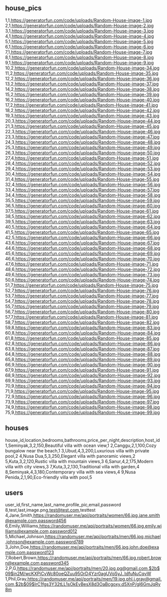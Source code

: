 ## house_pics

1,1,https://generatorfun.com/code/uploads/Random-House-image-1.jpg
2,1,https://generatorfun.com/code/uploads/Random-House-image-2.jpg
3,1,https://generatorfun.com/code/uploads/Random-House-image-3.jpg
4,1,https://generatorfun.com/code/uploads/Random-House-image-4.jpg
5,1,https://generatorfun.com/code/uploads/Random-House-image-5.jpg
6,1,https://generatorfun.com/code/uploads/Random-House-image-6.jpg
7,1,https://generatorfun.com/code/uploads/Random-House-image-7.jpg
8,1,https://generatorfun.com/code/uploads/Random-House-image-8.jpg
9,1,https://generatorfun.com/code/uploads/Random-House-image-9.jpg
10,2,https://generatorfun.com/code/uploads/Random-House-image-34.jpg
11,2,https://generatorfun.com/code/uploads/Random-House-image-35.jpg
12,2,https://generatorfun.com/code/uploads/Random-House-image-36.jpg
13,2,https://generatorfun.com/code/uploads/Random-House-image-37.jpg
14,2,https://generatorfun.com/code/uploads/Random-House-image-38.jpg
15,2,https://generatorfun.com/code/uploads/Random-House-image-39.jpg
16,2,https://generatorfun.com/code/uploads/Random-House-image-40.jpg
17,2,https://generatorfun.com/code/uploads/Random-House-image-41.jpg
18,2,https://generatorfun.com/code/uploads/Random-House-image-42.jpg
19,3,https://generatorfun.com/code/uploads/Random-House-image-43.jpg
20,3,https://generatorfun.com/code/uploads/Random-House-image-44.jpg
21,3,https://generatorfun.com/code/uploads/Random-House-image-45.jpg
22,3,https://generatorfun.com/code/uploads/Random-House-image-46.jpg
23,3,https://generatorfun.com/code/uploads/Random-House-image-47.jpg
24,3,https://generatorfun.com/code/uploads/Random-House-image-48.jpg
25,3,https://generatorfun.com/code/uploads/Random-House-image-49.jpg
26,3,https://generatorfun.com/code/uploads/Random-House-image-50.jpg
27,4,https://generatorfun.com/code/uploads/Random-House-image-51.jpg
28,4,https://generatorfun.com/code/uploads/Random-House-image-52.jpg
29,4,https://generatorfun.com/code/uploads/Random-House-image-53.jpg
30,4,https://generatorfun.com/code/uploads/Random-House-image-54.jpg
31,4,https://generatorfun.com/code/uploads/Random-House-image-55.jpg
32,4,https://generatorfun.com/code/uploads/Random-House-image-56.jpg
33,4,https://generatorfun.com/code/uploads/Random-House-image-57.jpg
34,4,https://generatorfun.com/code/uploads/Random-House-image-58.jpg
35,5,https://generatorfun.com/code/uploads/Random-House-image-59.jpg
36,5,https://generatorfun.com/code/uploads/Random-House-image-60.jpg
37,5,https://generatorfun.com/code/uploads/Random-House-image-61.jpg
38,5,https://generatorfun.com/code/uploads/Random-House-image-62.jpg
39,5,https://generatorfun.com/code/uploads/Random-House-image-63.jpg
40,5,https://generatorfun.com/code/uploads/Random-House-image-64.jpg
41,5,https://generatorfun.com/code/uploads/Random-House-image-65.jpg
42,5,https://generatorfun.com/code/uploads/Random-House-image-66.jpg
43,6,https://generatorfun.com/code/uploads/Random-House-image-67.jpg
44,6,https://generatorfun.com/code/uploads/Random-House-image-68.jpg
45,6,https://generatorfun.com/code/uploads/Random-House-image-69.jpg
46,6,https://generatorfun.com/code/uploads/Random-House-image-70.jpg
47,6,https://generatorfun.com/code/uploads/Random-House-image-71.jpg
48,6,https://generatorfun.com/code/uploads/Random-House-image-72.jpg
49,6,https://generatorfun.com/code/uploads/Random-House-image-73.jpg
50,6,https://generatorfun.com/code/uploads/Random-House-image-74.jpg
51,7,https://generatorfun.com/code/uploads/Random-House-image-75.jpg
52,7,https://generatorfun.com/code/uploads/Random-House-image-76.jpg
53,7,https://generatorfun.com/code/uploads/Random-House-image-77.jpg
54,7,https://generatorfun.com/code/uploads/Random-House-image-78.jpg
55,7,https://generatorfun.com/code/uploads/Random-House-image-79.jpg
56,7,https://generatorfun.com/code/uploads/Random-House-image-80.jpg
57,7,https://generatorfun.com/code/uploads/Random-House-image-81.jpg
58,7,https://generatorfun.com/code/uploads/Random-House-image-82.jpg
59,8,https://generatorfun.com/code/uploads/Random-House-image-83.jpg
60,8,https://generatorfun.com/code/uploads/Random-House-image-84.jpg
61,8,https://generatorfun.com/code/uploads/Random-House-image-85.jpg
62,8,https://generatorfun.com/code/uploads/Random-House-image-86.jpg
63,8,https://generatorfun.com/code/uploads/Random-House-image-87.jpg
64,8,https://generatorfun.com/code/uploads/Random-House-image-88.jpg
65,8,https://generatorfun.com/code/uploads/Random-House-image-89.jpg
66,9,https://generatorfun.com/code/uploads/Random-House-image-90.jpg
67,9,https://generatorfun.com/code/uploads/Random-House-image-91.jpg
68,9,https://generatorfun.com/code/uploads/Random-House-image-92.jpg
69,9,https://generatorfun.com/code/uploads/Random-House-image-93.jpg
70,9,https://generatorfun.com/code/uploads/Random-House-image-94.jpg
71,9,https://generatorfun.com/code/uploads/Random-House-image-95.jpg
72,9,https://generatorfun.com/code/uploads/Random-House-image-96.jpg
73,9,https://generatorfun.com/code/uploads/Random-House-image-97.jpg
74,9,https://generatorfun.com/code/uploads/Random-House-image-98.jpg
75,9,https://generatorfun.com/code/uploads/Random-House-image-99.jpg

## houses

house_id,location,bedrooms,bathrooms,price_per_night,description,host_id
1,Seminyak,3,2,150,Beautiful villa with ocean view,1
2,Canggu,2,1,100,Cozy bungalow near the beach,1
3,Ubud,4,3,200,Luxurious villa with private pool,2
4,Nusa Dua,5,3,250,Elegant villa with panoramic views,2
5,Kuta,3,2,120,Rustic villa with mountain views,3
6,Sanur,4,2,175,Modern villa with city views,3
7,Kuta,3,2,130,Traditional villa with garden,4
8,Seminyak,4,3,180,Contemporary villa with sea views,4
9,Nusa Penida,2,1,90,Eco-friendly villa with pool,5

## users

user_id,first_name,last_name,profile_pic,email,password
8,test,last,image.png,test@test.com,testtest
4,Jane,Smith,https://randomuser.me/api/portraits/women/66.jpg,jane.smith@example.com,password456
6,Emily,Williams,https://randomuser.me/api/portraits/women/66.jpg,emily.williams@example.com,password012
5,Michael,Johnson,https://randomuser.me/api/portraits/men/66.jpg,michael.johnson@example.com,password789
3,John,Doe,https://randomuser.me/api/portraits/men/66.jpg,john.doe@example.com,password123
7,Robert,Brown,https://randomuser.me/api/portraits/men/66.jpg,robert.brown@example.com,password345
2,P,G,https://randomuser.me/api/portraits/men/20.jpg,pg@gmail.com,$2b$09$in2M/wcKXPiCvWc80oeQZuu95OrD4Yzr0agUVqSyJ..tdfuNuCqvW
1,Phil,Gray,https://randomuser.me/api/portraits/men/19.jpg,phl.j.gray@gmail.com,$2b$09$IrC1fgs3Y32tLL1sOkEvBesX8d3OaBcgoxy.d5XnP/gI6GmJqRy8m
